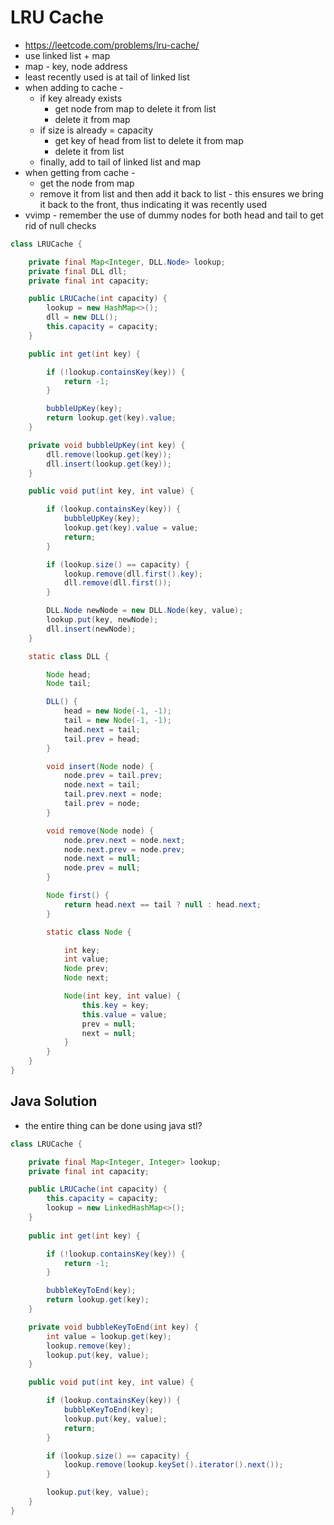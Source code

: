 # LRU Cache

- https://leetcode.com/problems/lru-cache/
- use linked list + map
- map - key, node address
- least recently used is at tail of linked list
- when adding to cache - 
  - if key already exists
    - get node from map to delete it from list
    - delete it from map
  - if size is already = capacity
    - get key of head from list to delete it from map
    - delete it from list
  - finally, add to tail of linked list and map
- when getting from cache - 
  - get the node from map
  - remove it from list and then add it back to list - this ensures we bring it back to the front, thus indicating it was recently used
- vvimp - remember the use of dummy nodes for both head and tail to get rid of null checks

```java
class LRUCache {

    private final Map<Integer, DLL.Node> lookup;
    private final DLL dll;
    private final int capacity;

    public LRUCache(int capacity) {
        lookup = new HashMap<>();
        dll = new DLL();
        this.capacity = capacity;
    }

    public int get(int key) {

        if (!lookup.containsKey(key)) {
            return -1;
        }

        bubbleUpKey(key);
        return lookup.get(key).value;
    }

    private void bubbleUpKey(int key) {
        dll.remove(lookup.get(key));
        dll.insert(lookup.get(key));
    }

    public void put(int key, int value) {

        if (lookup.containsKey(key)) {
            bubbleUpKey(key);
            lookup.get(key).value = value;
            return;
        }

        if (lookup.size() == capacity) {
            lookup.remove(dll.first().key);
            dll.remove(dll.first());
        }

        DLL.Node newNode = new DLL.Node(key, value);
        lookup.put(key, newNode);
        dll.insert(newNode);
    }

    static class DLL {

        Node head;
        Node tail;

        DLL() {
            head = new Node(-1, -1);
            tail = new Node(-1, -1);
            head.next = tail;
            tail.prev = head;
        }

        void insert(Node node) {
            node.prev = tail.prev;
            node.next = tail;
            tail.prev.next = node;
            tail.prev = node;
        }

        void remove(Node node) {
            node.prev.next = node.next;
            node.next.prev = node.prev;
            node.next = null;
            node.prev = null;
        }

        Node first() {
            return head.next == tail ? null : head.next;
        }

        static class Node {

            int key;
            int value;
            Node prev;
            Node next;

            Node(int key, int value) {
                this.key = key;
                this.value = value;
                prev = null;
                next = null;
            }
        }
    }
}
```

## Java Solution

- the entire thing can be done using java stl?

```java
class LRUCache {

    private final Map<Integer, Integer> lookup;
    private final int capacity;

    public LRUCache(int capacity) {
        this.capacity = capacity;
        lookup = new LinkedHashMap<>();
    }
    
    public int get(int key) {

        if (!lookup.containsKey(key)) {
            return -1;
        }

        bubbleKeyToEnd(key);
        return lookup.get(key);
    }

    private void bubbleKeyToEnd(int key) {
        int value = lookup.get(key);
        lookup.remove(key);
        lookup.put(key, value);
    }

    public void put(int key, int value) {

        if (lookup.containsKey(key)) {
            bubbleKeyToEnd(key);
            lookup.put(key, value);
            return;
        }

        if (lookup.size() == capacity) {
            lookup.remove(lookup.keySet().iterator().next());
        }

        lookup.put(key, value);
    }
}
```
